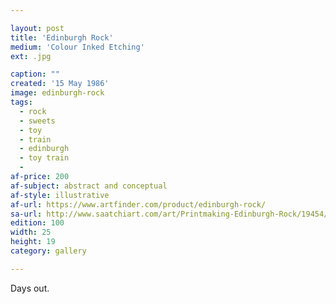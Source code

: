 ```yaml
---

layout: post
title: 'Edinburgh Rock'
medium: 'Colour Inked Etching'
ext: .jpg

caption: ""
created: '15 May 1986'
image: edinburgh-rock
tags:
  - rock
  - sweets
  - toy
  - train
  - edinburgh
  - toy train
  -
af-price: 200
af-subject: abstract and conceptual
af-style: illustrative
af-url: https://www.artfinder.com/product/edinburgh-rock/
sa-url: http://www.saatchiart.com/art/Printmaking-Edinburgh-Rock/19454/1611572/view
edition: 100
width: 25
height: 19
category: gallery

---
```


Days out.
